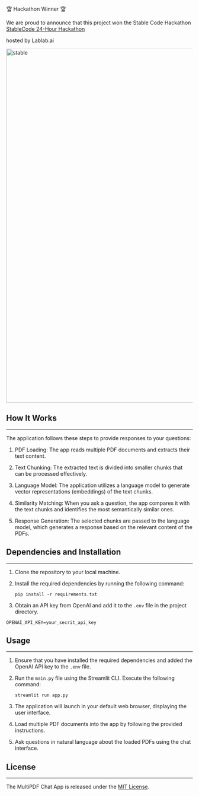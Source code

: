 🏆 Hackathon Winner 🏆

We are proud to announce that this project won the Stable Code  Hackathon   [StableCode 24-Hour Hackathon](https://lablab.ai/event/stablecode-24-hours-hackathon)


hosted by Lablab.ai

<img width="955" alt="stable" src="https://github.com/inshayaqoob/StableCode/assets/90973030/1aea70a0-eec4-4c33-9508-a3297b812be1">



## How It Works
------------


The application follows these steps to provide responses to your questions:

1. PDF Loading: The app reads multiple PDF documents and extracts their text content.

2. Text Chunking: The extracted text is divided into smaller chunks that can be processed effectively.

3. Language Model: The application utilizes a language model to generate vector representations (embeddings) of the text chunks.

4. Similarity Matching: When you ask a question, the app compares it with the text chunks and identifies the most semantically similar ones.

5. Response Generation: The selected chunks are passed to the language model, which generates a response based on the relevant content of the PDFs.

## Dependencies and Installation
----------------------------


1. Clone the repository to your local machine.

2. Install the required dependencies by running the following command:
   ```
   pip install -r requirements.txt
   ```

3. Obtain an API key from OpenAI and add it to the `.env` file in the project directory.
```commandline
OPENAI_API_KEY=your_secrit_api_key
```

## Usage
-----


1. Ensure that you have installed the required dependencies and added the OpenAI API key to the `.env` file.

2. Run the `main.py` file using the Streamlit CLI. Execute the following command:
   ```
   streamlit run app.py
   ```

3. The application will launch in your default web browser, displaying the user interface.

4. Load multiple PDF documents into the app by following the provided instructions.

5. Ask questions in natural language about the loaded PDFs using the chat interface.


## License
-------
The MultiPDF Chat App is released under the [MIT License](https://opensource.org/licenses/MIT).
